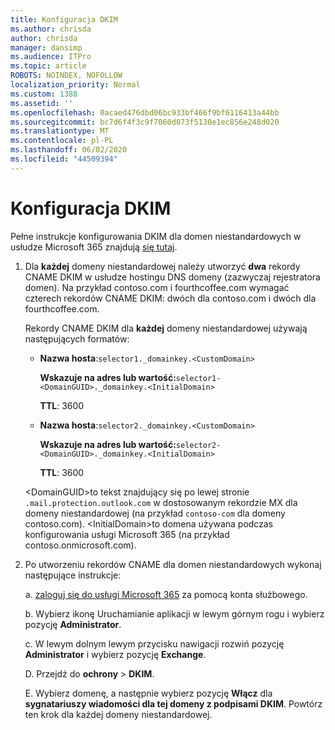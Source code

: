 ```yaml
---
title: Konfiguracja DKIM
ms.author: chrisda
author: chrisda
manager: dansimp
ms.audience: ITPro
ms.topic: article
ROBOTS: NOINDEX, NOFOLLOW
localization_priority: Normal
ms.custom: 1388
ms.assetid: ''
ms.openlocfilehash: 0acaed476dbd06bc933bf466f9bf6116413a44bb
ms.sourcegitcommit: bc7d6f4f3c9f7060d073f5130e1ec856e248d020
ms.translationtype: MT
ms.contentlocale: pl-PL
ms.lasthandoff: 06/02/2020
ms.locfileid: "44509394"
---
```

# <a name="setup-dkim"></a>Konfiguracja DKIM

Pełne instrukcje konfigurowania DKIM dla domen niestandardowych w usłudze Microsoft 365 znajdują [się tutaj](https://docs.microsoft.com/microsoft-365/security/office-365-security/use-dkim-to-validate-outbound-email#steps-you-need-to-do-to-manually-set-up-dkim).

1. Dla **każdej** domeny niestandardowej należy utworzyć **dwa** rekordy CNAME DKIM w usłudze hostingu DNS domeny (zazwyczaj rejestratora domen). Na przykład contoso.com i fourthcoffee.com wymagać czterech rekordów CNAME DKIM: dwóch dla contoso.com i dwóch dla fourthcoffee.com.

   Rekordy CNAME DKIM dla **każdej** domeny niestandardowej używają następujących formatów:

   - **Nazwa hosta**:`selector1._domainkey.<CustomDomain>`

     **Wskazuje na adres lub wartość:**`selector1-<DomainGUID>._domainkey.<InitialDomain>`

     **TTL**: 3600

   - **Nazwa hosta**:`selector2._domainkey.<CustomDomain>`

     **Wskazuje na adres lub wartość:**`selector2-<DomainGUID>._domainkey.<InitialDomain>`

     **TTL**: 3600

   \<DomainGUID\>to tekst znajdujący się po lewej stronie `.mail.protection.outlook.com` w dostosowanym rekordzie MX dla domeny niestandardowej (na przykład `contoso-com` dla domeny contoso.com). \<InitialDomain\>to domena używana podczas konfigurowania usługi Microsoft 365 (na przykład contoso.onmicrosoft.com).

2. Po utworzeniu rekordów CNAME dla domen niestandardowych wykonaj następujące instrukcje:

   a. [zaloguj się do usługi Microsoft 365](https://support.office.microsoft.com/article/e9eb7d51-5430-4929-91ab-6157c5a050b4) za pomocą konta służbowego.

   b. Wybierz ikonę Uruchamianie aplikacji w lewym górnym rogu i wybierz pozycję **Administrator**.

   c. W lewym dolnym lewym przycisku nawigacji rozwiń pozycję **Administrator** i wybierz pozycję **Exchange**.

   D. Przejdź do **ochrony**  >  **DKIM**.

   E. Wybierz domenę, a następnie wybierz pozycję **Włącz** dla **sygnatariuszy wiadomości dla tej domeny z podpisami DKIM**. Powtórz ten krok dla każdej domeny niestandardowej.

